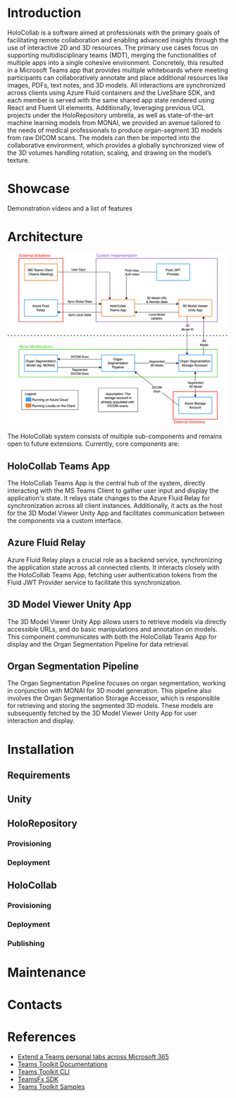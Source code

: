 # Introduction
HoloCollab is a software aimed at professionals with the primary goals of facilitating remote collaboration and enabling advanced insights through the use of interactive 2D and 3D resources.
The primary use cases focus on supporting multidisciplinary teams (MDT), merging the functionalities of multiple apps into a single cohesive environment.
Concretely, this resulted in a Microsoft Teams app that provides multiple whiteboards where meeting participants can collaboratively annotate and place additional resources like images, PDFs, text notes, and 3D models.
All interactions are synchronized across clients using Azure Fluid containers and the LiveShare SDK, and each member is served with the same shared app state rendered using React and Fluent UI elements.
Additionally, leveraging previous UCL projects under the HoloRepository umbrella, as well as state-of-the-art machine learning models from MONAI, we provided an avenue tailored to the needs of medical professionals to produce organ-segment 3D models from raw DICOM scans.
The models can then be imported into the collaborative environment, which provides a globally synchronized view of the 3D volumes handling rotation, scaling, and drawing on the model’s texture.

# Showcase 
Demonstration videos and a list of features

# Architecture

![System Diagram](./public/AchitectureDiagram.png)

The HoloCollab system consists of multiple sub-components and remains open to future extensions. Currently, core components are:

## HoloCollab Teams App

The HoloCollab Teams App is the central hub of the system, directly interacting with the MS Teams Client to gather user input and display the application's state. It relays state changes to the Azure Fluid Relay for synchronization across all client instances. Additionally, it acts as the host for the 3D Model Viewer Unity App and facilitates communication between the components via a custom interface.

## Azure Fluid Relay

Azure Fluid Relay plays a crucial role as a backend service, synchronizing the application state across all connected clients. It interacts closely with the HoloCollab Teams App, fetching user authentication tokens from the Fluid JWT Provider service to facilitate this synchronization.

## 3D Model Viewer Unity App

The 3D Model Viewer Unity App allows users to retrieve models via directly accessible URLs, and do basic manipulations and annotation on models. This component communicates with both the HoloCollab Teams App for display and the Organ Segmentation Pipeline for data retrieval.

## Organ Segmentation Pipeline

The Organ Segmentation Pipeline focuses on organ segmentation, working in conjunction with MONAI for 3D model generation. This pipeline also involves the Organ Segmentation Storage Accessor, which is responsible for retrieving and storing the segmented 3D models. These models are subsequently fetched by the 3D Model Viewer Unity App for user interaction and display.

# Installation


## Requirements


## Unity


## HoloRepository

### Provisioning

### Deployment


## HoloCollab

### Provisioning

### Deployment

### Publishing

# Maintenance

# Contacts

# References

* [Extend a Teams personal tabs across Microsoft 365](https://docs.microsoft.com/microsoftteams/platform/m365-apps/extend-m365-teams-personal-tab?tabs=manifest-teams-toolkit)
* [Teams Toolkit Documentations](https://docs.microsoft.com/microsoftteams/platform/toolkit/teams-toolkit-fundamentals)
* [Teams Toolkit CLI](https://docs.microsoft.com/microsoftteams/platform/toolkit/teamsfx-cli)
* [TeamsFx SDK](https://docs.microsoft.com/microsoftteams/platform/toolkit/teamsfx-sdk)
* [Teams Toolkit Samples](https://github.com/OfficeDev/TeamsFx-Samples)
